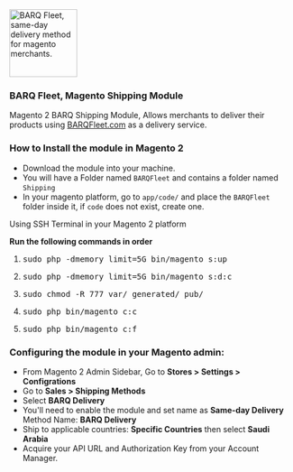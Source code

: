 <img alt="BARQ Fleet, same-day delivery method for magento merchants." src="https://live.barqfleet.com/assets/public_logo-d564ac623c57cef2756f66af7db619c03d8f7aa657bd00300650bc2820d57682.svg" height="120px">

### BARQ Fleet, Magento Shipping Module
Magento 2 BARQ Shipping Module, Allows merchants to deliver their products using [BARQFleet.com](https://www.barqfleet.com) as a delivery service.

### How to Install the module in Magento 2
- Download the module into your machine.
- You will have a Folder named `BARQFleet` and contains a folder named `Shipping`
- In your magento platform, go to `app/code/` and place the `BARQFleet` folder inside it, if `code` does not exist, create one.

Using SSH Terminal in your Magento 2 platform

**Run the following commands in order**

<ol>
<li><pre>sudo php -dmemory_limit=5G bin/magento s:up</pre></li>
<li><pre>sudo php -dmemory_limit=5G bin/magento s:d:c</pre></li>
<li><pre>sudo chmod -R 777 var/ generated/ pub/</pre></li>
<li><pre>sudo php bin/magento c:c</pre></li>
<li><pre>sudo php bin/magento c:f</pre></li>
</ol>

### Configuring the module in your Magento admin:
- From Magento 2 Admin Sidebar, Go to **Stores > Settings > Configrations**
- Go to **Sales > Shipping Methods**
- Select **BARQ Delivery**
- You'll need to enable the module and set name as **Same-day Delivery** Method Name: **BARQ Delivery**
- Ship to applicable countries: **Specific Countries** then select **Saudi Arabia**
- Acquire your API URL and Authorization Key from your Account Manager.
